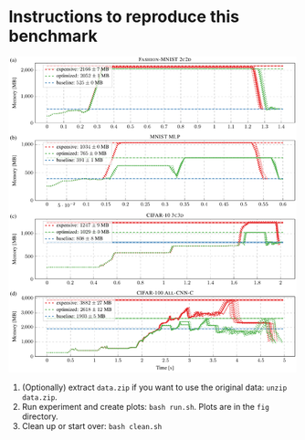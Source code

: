 # Instructions to reproduce this benchmark

![Memory benchmark](output/exp04.png)

1. (Optionally) extract `data.zip` if you want to use the original data: `unzip
   data.zip`.
2. Run experiment and create plots: `bash run.sh`. Plots are in the `fig` directory.
3. Clean up or start over: `bash clean.sh`
